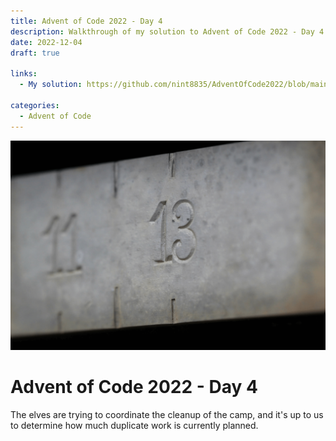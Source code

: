 ```yaml
---
title: Advent of Code 2022 - Day 4
description: Walkthrough of my solution to Advent of Code 2022 - Day 4's problem
date: 2022-12-04
draft: true

links:
  - My solution: https://github.com/nint8835/AdventOfCode2022/blob/main/Day4/Day4.fsx

categories:
  - Advent of Code
---
```


![](./assets/day-4.png)

# Advent of Code 2022 - Day 4

The elves are trying to coordinate the cleanup of the camp, and it's up to us to determine how much duplicate work is currently planned.
